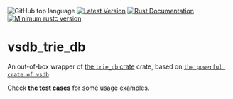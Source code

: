 ![GitHub top language](https://img.shields.io/github/languages/top/rust-util-collections/VSDB)
[![Latest Version](https://img.shields.io/crates/v/vsdb_trie_db.svg)](https://crates.io/crates/vsdb_trie_db)
[![Rust Documentation](https://img.shields.io/badge/api-rustdoc-blue.svg)](https://docs.rs/vsdb_trie_db)
[![Minimum rustc version](https://img.shields.io/badge/rustc-1.65+-lightgray.svg)](https://github.com/rust-random/rand#rust-version-requirements)

# vsdb_trie_db

An out-of-box wrapper of [the `trie_db` crate](https://crates.io/crates/trie-db) crate, based on [`the powerful crate of vsdb`](https://crates.io/crates/vsdb).

Check [**the test cases**](src/test.rs) for some usage examples.
